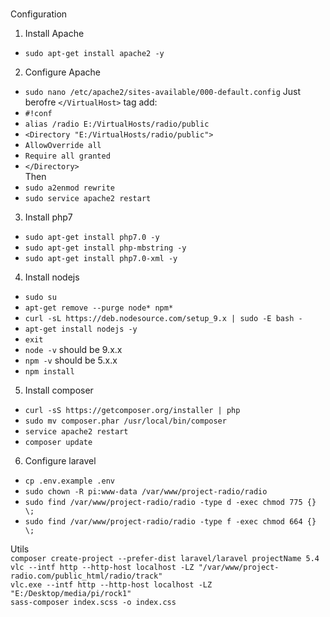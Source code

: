 ###
Configuration  

1. Install Apache  
- `sudo apt-get install apache2 -y`  
2. Configure Apache  
- `sudo nano /etc/apache2/sites-available/000-default.config`
Just berofre `</VirtualHost>` tag add:  
- `#!conf`  
- `alias /radio E:/VirtualHosts/radio/public`  
- `<Directory "E:/VirtualHosts/radio/public">`  
- `AllowOverride all`  
- `Require all granted`  
- `</Directory>`  
Then  
- `sudo a2enmod rewrite`  
- `sudo service apache2 restart`  
3. Install php7  
- `sudo apt-get install php7.0 -y`  
- `sudo apt-get install php-mbstring -y`  
- `sudo apt-get install php7.0-xml -y`  
4. Install nodejs  
- `sudo su`  
- `apt-get remove --purge node* npm*`  
- `curl -sL https://deb.nodesource.com/setup_9.x | sudo -E bash -`  
- `apt-get install nodejs -y`  
- `exit`  
- `node -v` should be 9.x.x  
- `npm -v` should be 5.x.x  
- `npm install`  
5. Install composer  
- `curl -sS https://getcomposer.org/installer | php`  
- `sudo mv composer.phar /usr/local/bin/composer`  
- `service apache2 restart`
- `composer update`  
6. Configure laravel  
- `cp .env.example .env`  
- `sudo chown -R pi:www-data /var/www/project-radio/radio`  
- `sudo find /var/www/project-radio/radio -type d -exec chmod 775 {} \;`  
- `sudo find /var/www/project-radio/radio -type f -exec chmod 664 {} \;`  

Utils  
`composer create-project --prefer-dist laravel/laravel projectName 5.4`  
`vlc --intf http --http-host localhost -LZ "/var/www/project-radio.com/public_html/radio/track"`  
`vlc.exe --intf http --http-host localhost -LZ "E:/Desktop/media/pi/rock1"`  
`sass-composer index.scss -o index.css`  


